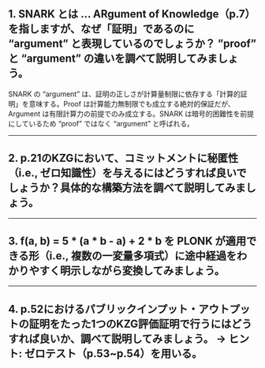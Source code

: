 ## 1. SNARK とは … ARgument of Knowledge（p.7）を指しますが、なぜ「証明」であるのに “argument” と表現しているのでしょうか？ ”proof” と “argument” の違いを調べて説明してみましょう。

SNARK の “argument” は、証明の正しさが計算量制限に依存する「計算的証明」を意味する。Proof は計算能力無制限でも成立する絶対的保証だが、Argument は有限計算力の前提でのみ成立する。SNARK は暗号的困難性を前提にしているため “proof” ではなく “argument” と呼ばれる。

---

## 2. p.21のKZGにおいて、コミットメントに秘匿性（i.e., ゼロ知識性）を与えるにはどうすれば良いでしょうか？具体的な構築方法を調べて説明してみましょう。


---

## 3. f(a, b) = 5 * (a * b - a) + 2 * b を PLONK が適用できる形（i.e., 複数の一変量多項式）に途中経過をわかりやすく明示しながら変換してみましょう。


---

## 4. p.52におけるパブリックインプット・アウトプットの証明をたった1つのKZG評価証明で行うにはどうすれば良いか、調べて説明してみましょう。 → ヒント: ゼロテスト（p.53~p.54）を用いる。
